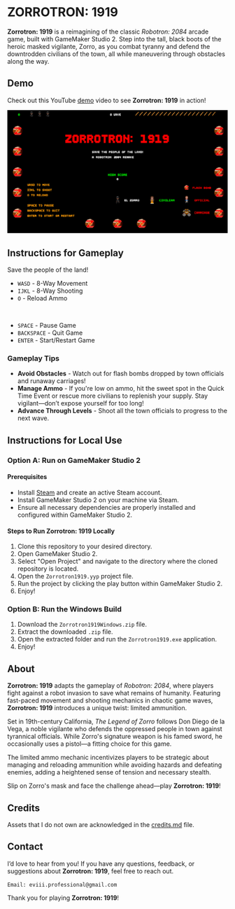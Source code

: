 # ZORROTRON: 1919

**Zorrotron: 1919** is a reimagining of the classic _Robotron: 2084_ arcade game, built with GameMaker Studio 2. Step into the tall, black boots of the heroic masked vigilante, Zorro, as you combat tyranny and defend the downtrodden civilians of the town, all while maneuvering through obstacles along the way.

## Demo

Check out this YouTube [demo](https://youtu.be/XwNGttqinVo) video to see **Zorrotron: 1919** in action!

[![Zorrotron: 1919 - Demo](assets/zorrotron-1919.png)](https://youtu.be/XwNGttqinVo)

## Instructions for Gameplay

Save the people of the land!

- `WASD` - 8-Way Movement
- `IJKL` - 8-Way Shooting
- `O` - Reload Ammo

<br>

- `SPACE` - Pause Game
- `BACKSPACE` - Quit Game
- `ENTER` - Start/Restart Game

### Gameplay Tips

- **Avoid Obstacles** - Watch out for flash bombs dropped by town officials and runaway carriages!
- **Manage Ammo** - If you're low on ammo, hit the sweet spot in the Quick Time Event or rescue more civilians to replenish your supply. Stay vigilant—don’t expose yourself for too long!
- **Advance Through Levels** - Shoot all the town officials to progress to the next wave.

## Instructions for Local Use

### Option A: Run on GameMaker Studio 2

#### Prerequisites

- Install [Steam](https://store.steampowered.com/about/download) and create an active Steam account.
- Install GameMaker Studio 2 on your machine via Steam.
- Ensure all necessary dependencies are properly installed and configured within GameMaker Studio 2.

#### Steps to Run Zorrotron: 1919 Locally

1. Clone this repository to your desired directory.
2. Open GameMaker Studio 2.
3. Select "Open Project" and navigate to the directory where the cloned repository is located.
4. Open the `Zorrotron1919.yyp` project file.
5. Run the project by clicking the play button within GameMaker Studio 2.
6. Enjoy!

### Option B: Run the Windows Build

1. Download the `Zorrotron1919Windows.zip` file.
2. Extract the downloaded `.zip` file.
3. Open the extracted folder and run the `Zorrotron1919.exe` application.
4. Enjoy!

## About

**Zorrotron: 1919** adapts the gameplay of _Robotron: 2084_, where players fight against a robot invasion to save what remains of humanity. Featuring fast-paced movement and shooting mechanics in chaotic game waves, **Zorrotron: 1919** introduces a unique twist: limited ammunition.

Set in 19th-century California, _The Legend of Zorro_ follows Don Diego de la Vega, a noble vigilante who defends the oppressed people in town against tyrannical officials. While Zorro's signature weapon is his famed sword, he occasionally uses a pistol—a fitting choice for this game.

The limited ammo mechanic incentivizes players to be strategic about managing and reloading ammunition while avoiding hazards and defeating enemies, adding a heightened sense of tension and necessary stealth.

Slip on Zorro's mask and face the challenge ahead—play **Zorrotron: 1919**!

## Credits

Assets that I do not own are acknowledged in the [credits.md](./credits.md) file.

## Contact

I’d love to hear from you! If you have any questions, feedback, or suggestions about **Zorrotron: 1919**, feel free to reach out.

    Email: eviii.professional@gmail.com

Thank you for playing **Zorrotron: 1919**!
